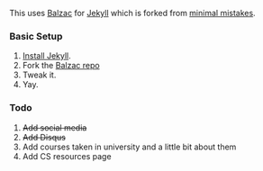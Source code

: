 
This uses [Balzac](https://github.com/ColeTownsend/Balzac-for-Jekyll) for [Jekyll](http://jekyllrb.com) which is forked from [minimal mistakes](http://mademistakes.com).

### Basic Setup

1. [Install Jekyll](http://jekyllrb.com).
2.  Fork the [Balzac repo](http://github.com/coletownsend/balzac-for-jekyll/)
3. Tweak it.
4. Yay.

### Todo

1. ~~Add social media~~
2. ~~Add Disqus~~
3. Add courses taken in university and a little bit about them
4. Add CS resources page
